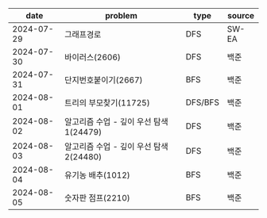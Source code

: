 
|date|problem|type|source|
|---|---|---|---|
|2024-07-29|그래프경로|DFS|SW-EA|
|2024-07-30|바이러스(2606)|DFS|백준|
|2024-07-31|단지번호붙이기(2667)|BFS|백준|
|2024-08-01|트리의 부모찾기(11725)|DFS/BFS|백준|
|2024-08-02|알고리즘 수업 - 깊이 우선 탐색 1(24479)|DFS|백준|
|2024-08-03|알고리즘 수업 - 깊이 우선 탐색 2(24480)|DFS|백준|
|2024-08-04|유기농 배추(1012)|BFS|백준|
|2024-08-05|숫자판 점프(2210)|BFS|백준|